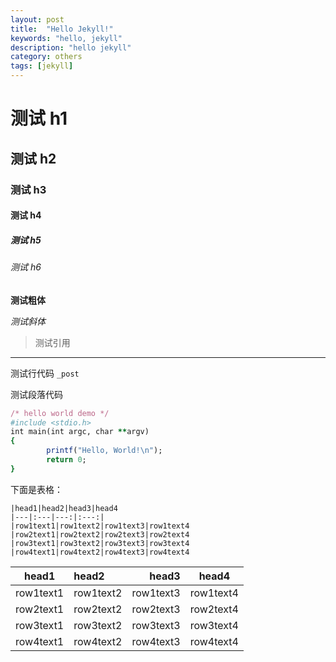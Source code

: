 ```yaml
---
layout: post
title:  "Hello Jekyll!"
keywords: "hello, jekyll"
description: "hello jekyll"
category: others
tags: [jekyll]
---
```


# 测试 h1

## 测试 h2

### 测试 h3

#### 测试 h4

##### 测试 h5

###### 测试 h6

**测试粗体**

*测试斜体*

>测试引用

- - -

测试行代码 `_post`

测试段落代码

```ruby
/* hello world demo */
#include <stdio.h>
int main(int argc, char **argv)
{
        printf("Hello, World!\n");
        return 0;
}
```

下面是表格：

```
|head1|head2|head3|head4
|---|:---|---:|:---:|
|row1text1|row1text2|row1text3|row1text4
|row2text1|row2text2|row2text3|row2text4
|row3text1|row3text2|row3text3|row3text4
|row4text1|row4text2|row4text3|row4text4
```

|head1|head2|head3|head4
|---|:---|---:|:---:|
|row1text1|row1text2|row1text3|row1text4
|row2text1|row2text2|row2text3|row2text4
|row3text1|row3text2|row3text3|row3text4
|row4text1|row4text2|row4text3|row4text4
